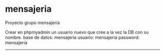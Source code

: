 mensajeria
==========

Proyecto grupo mensajeria

Crear en phpmyadmin un usuario nuevo que cree a la vez la DB con su nombre.
base de datos: mensajeria 
usuario: mensajeria
password: mensajeria

-----------------------------
